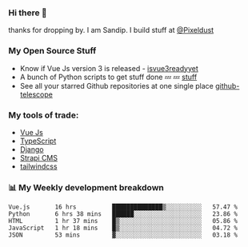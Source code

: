 ### Hi there 👋

thanks for dropping by.
I am Sandip. I build stuff at [@Pixeldust](github.com/pixeldust-in/)

###  **My Open Source Stuff**

 - Know if Vue Js version 3 is released -  [isvue3readyyet](https://github.com/sandiprb/isvue3readyyet)
 - A bunch of Python scripts to get stuff done 💤 💤 [stuff](https://github.com/sandiprb/stuff)
 - See all your starred Github repositories at one single place [github-telescope](https://github.com/sandiprb/github-telescope)



###  **My tools of trade:**
 - [Vue Js](https://github.com/vuejs/vue/)
 - [TypeScript](https://github.com/microsoft/TypeScript)
 - [Django](github.com/django/django)
 - [Strapi CMS](github.com/strapi/strapi)
 - [tailwindcss](https://github.com/tailwindlabs/tailwindcss)


###  📊 **My Weekly development breakdown**
<!--START_SECTION:waka-->
```text
Vue.js       16 hrs          ██████████████▒░░░░░░░░░░   57.47 % 
Python       6 hrs 38 mins   ██████░░░░░░░░░░░░░░░░░░░   23.86 % 
HTML         1 hr 37 mins    █▒░░░░░░░░░░░░░░░░░░░░░░░   05.86 % 
JavaScript   1 hr 18 mins    █▒░░░░░░░░░░░░░░░░░░░░░░░   04.72 % 
JSON         53 mins         ▓░░░░░░░░░░░░░░░░░░░░░░░░   03.18 % 
```
<!--END_SECTION:waka-->
